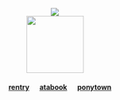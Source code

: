 <div align = center>

![](https://komarev.com/ghpvc/?username=zyvism&color=7a7a7a&style=flat-square&label=rituals+placed)
<br><img src="https://files.catbox.moe/so8b9z.webp" width="115" height="115">
<h4>⠀⠀<a href="https://rentry.co/fragiIecuItist">rentry</a>⠀⠀<a href="https://goge.atabook.org">atabook</a>⠀⠀<a href="https://rentry.co/platonicskgo">ponytown</a>
